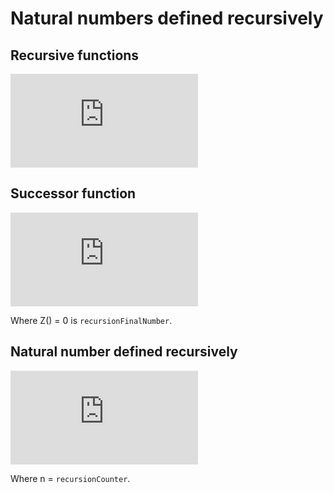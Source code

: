 # Natural numbers defined recursively

## Recursive functions

![](http://latex.codecogs.com/gif.latex?f%5E0%28x%29%20%3D%20x%2C%20%5C%20%5Cforall%20x.%20%5C%5C%20f%5E%7Bi&plus;1%7D%20%3D%20f%28f%5Ei%28x%29%29%2C%20%5C%20%5Cforall%20i%20%5Cge%200)

## Successor function

![](http://latex.codecogs.com/gif.latex?z%28%29%20%3D%200%20%5C%5C%20s%28n%29%20%3D%20n%20&plus;1)

Where Z() = 0 is `recursionFinalNumber`.

## Natural number defined recursively

![](http://latex.codecogs.com/gif.latex?n%20%3D%20s%5En%28z%28%29%29%20%3D%20s%5En%280%29%2C%20%5C%20n%20%5Cin%20%5Cmathbb%7BN%7D)

Where n = `recursionCounter`.


